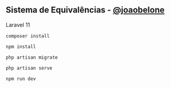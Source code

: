 ## Sistema de Equivalências - [@joaobelone](https://github.com/belone0)
Laravel 11

`composer install`

`npm install`

`php artisan migrate`

`php artisan serve`

`npm run dev`
